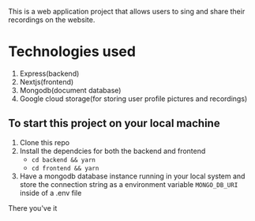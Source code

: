 This is a web application project that allows users to sing and share their recordings on the website. 

# Technologies used
1. Express(backend)
2. Nextjs(frontend)
3. Mongodb(document database)
4. Google cloud storage(for storing user profile pictures and recordings)

## To start this project on your local machine 
1. Clone this repo
2. Install the dependcies for both the backend and frontend 
    - ``cd backend && yarn``
    - ``cd frontend && yarn``
3. Have a mongodb database instance running in your local system and store the connection string as a environment variable ``MONGO_DB_URI`` inside of a .env file

There you've it 
